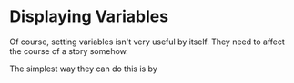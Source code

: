 # Displaying Variables

Of course, setting variables isn't very useful by itself. They need to affect the course of a story somehow.

The simplest way they can do this is by 